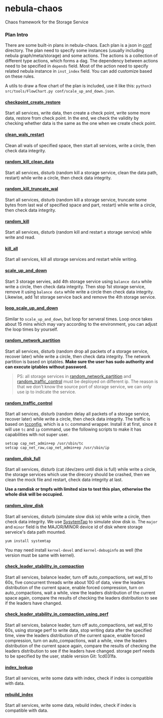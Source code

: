 # nebula-chaos
Chaos framework for the Storage Service

### Plan Intro
There are some built-in plans in nebula-chaos. Each plan is a json in [conf](conf/) directory. The plan need to specify some instances (usually including nebula graph/meta/storage) and some actions. The actions is a collection of different type actions, which forms a dag. The dependency between actions need to be specified in `depends` field. Most of the action need to specify related nebula instance in `inst_index` field. You can add customize based on these rules.

A utils to draw a flow chart of the plan is included, use it like this: `python3 src/tools/FlowChart.py conf/scale_up_and_down.json`.

#### [checkpoint_create_restore](conf/checkpoint_create_restore_plan.json)
Start all services, write data, then create a check point, write some more data, restore from check point. In the end, we check the validity by checking whether data is the same as the one when we create check point.

#### [clean_wals_restart](conf/clean_wals_restart.json)
Clean all wals of specified space, then start all services, write a circle, then check data integrity.

#### [random_kill_clean_data](conf/random_kill_clean_data_plan.json)
Start all services, disturb (random kill a storage service, clean the data path, restart) while write a circle, then check data integrity.

#### [random_kill_truncate_wal](conf/random_kill_truncate_wal.json)
Start all services, disturb (random kill a storage service, truncate some bytes from last wal of specified space and part, restart) while write a circle, then check data integrity.

#### [random_kill](conf/random_kill_plan.json)
Start all services, disturb (random kill and restart a storage service) while write and read.

#### [kill_all](conf/kill_all_plan.json)
Start all services, kill all storage services and restart while writing.

#### [scale_up_and_down](conf/scale_up_and_down.json)
Start 3 storage servies, add 4th storage service using `balance data` while write a circle, then check data integrity. Then stop 1st storage service, remove it using `balance data` while write a circle then check data integrity. Likewise,
add 1st storage service back and remove the 4th storage service.

#### [loop_scale_up_and_down](conf/loop_scale_up_and_down.json)
Similar to `scale_up_and_down`, but loop for serveral times. Loop once takes about 15 mins which may vary according to the environment, you can adjust the loop times by yourself.

#### [random_network_partition](conf/random_network_partition.json)
Start all services, disturb (random drop all packets of a storage service, recover later) while write a circle, then check data integrity. The network partition is based on iptables. **Make sure the user has sudo authority and can execute iptables without password.**

> PS: all storage services in [random_network_partition](conf/random_network_partition.json) and [random_traffic_control](conf/random_traffic_control.json) must be deployed on different ip. The reason is that we don't know the source port of storage service, we can only use ip to indicate the service.

#### [random_traffic_control](conf/random_traffic_control.json)
Start all services, disturb (random delay all packets of a storage service, recover later) while write a circle, then check data integrity. The traffic is based on [tcconfig](https://github.com/thombashi/tcconfig), which is a `tc` command wrapper. Install it at first, since it will use `tc` and `ip` command, use the following scripts to make it has capabilities with not super user.
```
setcap cap_net_admin+ep /usr/sbin/tc
setcap cap_net_raw,cap_net_admin+ep /usr/sbin/ip
```

#### [random_disk_full](conf/random_disk_full.json)
Start all services, disturb (cat /dev/zero until disk is full) while write a circle, the storage services which use the direcory should be crashed, then we clean the mock file and restart, check data integrity at last.

**Use a ramdisk or tmpfs with limited size to test this plan, otherwise the whole disk will be occupied.**

#### [random_slow_disk](conf/random_slow_disk.json)
Start all services, disturb (simulate slow disk io) while write a circle, then check data integrity. We use [SysytemTap](https://sourceware.org/systemtap/wiki) to simulate slow disk io. The `major` and `minor` field is the MAJOR/MINOR device id of disk where storage serveice's data path mounted.

```
yum install systemtap
```
You may need install `kernel-devel` and `kernel-debuginfo` as well (the version must be same with kernel).

#### [check_leader_stability_in_compaction](conf/check_leader_stability_in_compaction.json)
Start all services, balance leader, turn off auto_compactions, set wal_ttl to 60s, five concurrent threads write about 10G of data, view the leaders distribution of the current space, enable forced compression, turn on auto_compactions, wait a while, view the leaders distribution of the current space again, compare the results of checking the leaders distribution to see if the leaders have changed.


#### [check_leader_stability_in_compaction_using_perf](conf/check_leader_stability_in_compaction_using_perf.json)
Start all services, balance leader, turn off auto_compactions, set wal_ttl to 60s, using storage perf to write data, stop writing data after the specified time, view the leaders distribution of the current space, enable forced compression, turn on auto_compactions, wait a while, view the leaders distribution of the current space again, compare the results of checking the leaders distribution to see if the leaders have changed.
storage perf needs to be specified by the user, stable version Git: 1cd031fa.

#### [index_lookup](conf/index_create_lookup.json)
Start all services, write some data with index, check if index is compatible with data.

#### [rebuild_index](conf/rebuild_index.json)
Start all services, write some data, rebuild index, check if index is compatible with data.